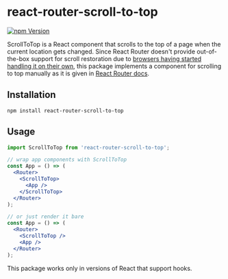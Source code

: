 # react-router-scroll-to-top

[![npm Version](https://img.shields.io/npm/v/react-router-scroll-to-top.svg?style=flat-square)](https://www.npmjs.com/package/react-router-scroll-to-top)

ScrollToTop is a React component that scrolls to the top of a page when the current location gets changed. Since React Router doesn't provide out-of-the-box support for scroll restoration due to [browsers having started handling it on their own](https://majido.github.io/scroll-restoration-proposal/history-based-api.html), this package implements a component for scrolling to top manually as it is given in [React Router docs](https://reactrouter.com/web/guides/scroll-restoration#scroll-restoration-scroll-to-top).

## Installation

```shell
npm install react-router-scroll-to-top
```

## Usage

```jsx
import ScrollToTop from 'react-router-scroll-to-top';

// wrap app components with ScrollToTop
const App = () => (
  <Router>
    <ScrollToTop>
      <App />
    </ScrollToTop>
  </Router>
);

// or just render it bare
const App = () => (
  <Router>
    <ScrollToTop />
    <App />
  </Router>
);
```

This package works only in versions of React that support hooks.
